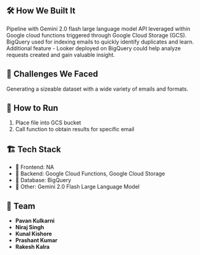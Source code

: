 
## 🛠️ How We Built It
Pipeline with Gemini 2.0 flash large language model API leveraged within Google cloud functions triggered through Google Cloud Storage (GCS).
BigQuery used for indexing emails to quickly identify duplicates and learn.
Additional feature - Looker deployed on BigQuery could help analyze requests created and gain valuable insight.

## 🚧 Challenges We Faced
Generating a sizeable dataset with a wide variety of emails and formats.

## 🏃 How to Run
1. Place file into GCS bucket
2. Call function to obtain results for specific email

## 🏗️ Tech Stack
- 🔹 Frontend: NA
- 🔹 Backend: Google Cloud Functions, Google Cloud Storage
- 🔹 Database: BigQuery
- 🔹 Other: Gemini 2.0 Flash Large Language Model

## 👥 Team
- **Pavan Kulkarni**
- **Niraj Singh**
- **Kunal Kishore**
- **Prashant Kumar**
- **Rakesh Kalra**